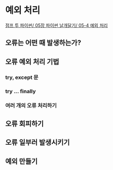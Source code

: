 # 예외 처리

[점프 투 파이썬/ 05장 파이썬 날개달기/ 05-4 예외 처리](https://wikidocs.net/30)

## 오류는 어떤 때 발생하는가?



## 오류 예외 처리 기법

### try, except 문

### try ... finally

### 여러 개의 오류 처리하기



## 오류 회피하기



## 오류 일부러 발생시키기



## 예외 만들기